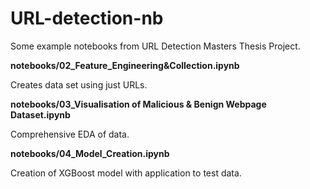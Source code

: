 # URL-detection-nb
Some example notebooks from URL Detection Masters Thesis Project.

**notebooks/02_Feature_Engineering&Collection.ipynb**

Creates data set using just URLs.

**notebooks/03_Visualisation of Malicious & Benign Webpage Dataset.ipynb**

Comprehensive EDA of data.

**notebooks/04_Model_Creation.ipynb**

Creation of XGBoost model with application to test data.
